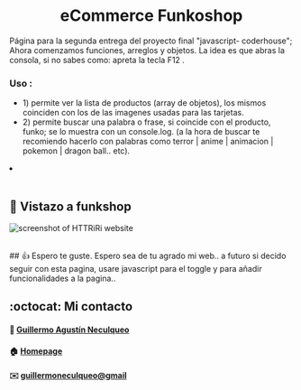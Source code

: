 <div>
    <h1 align="center">eCommerce Funkoshop</h1>
    <p>
    Página para la segunda entrega del proyecto final "javascript- coderhouse"; Ahora comenzamos funciones, arreglos y objetos.
    La idea es que abras la consola, si no sabes como: apreta la tecla F12 .</p>
    <h3>Uso :</h3>
    <ul>
    <li>1) permite ver la lista de productos (array de objetos), los mismos coinciden con los de las imagenes usadas para las tarjetas.</li>
    <li>2) permite buscar una palabra o frase, si coincide con el producto, funko; se lo muestra con un console.log. (a la hora de buscar te recomiendo hacerlo con palabras como terror | anime | animacion | pokemon | dragon ball.. etc).</li>
    </ul>
    <li></li>
<div>
<br>

## :pushpin: Vistazo a funkshop
![screenshot of HTTRiRi website](https://res.cloudinary.com/dpiwmbsog/image/upload/v1667525059/imgs/haloween/proyecto_gtj7qi.png)

<br>
## 👍 Espero te guste. 
Espero sea de tu agrado mi web.. a futuro si decido seguir con esta pagina, usare javascript para el toggle y para añadir funcionalidades a la pagina..

<br>

## :octocat: Mi contacto
#### :bust_in_silhouette: [Guillermo Agustín Neculqueo](@guillenec)
#### :house: [Homepage](https://procedilinux.netlify.app/index.html)	

#### :envelope: [guillermoneculqueo@gmail](guillermoneculqueo@gmail.com)